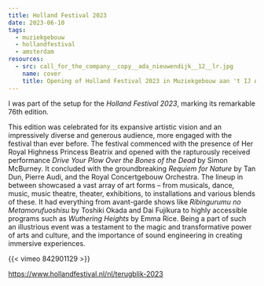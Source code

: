 ```yaml
---
title: Holland Festival 2023
date: 2023-06-10
tags:
  - muziekgebouw
  - hollandfestival
  - amsterdam
resources:
  - src: call_for_the_company__copy__ada_nieuwendijk__12__lr.jpg
    name: cover
    title: Opening of Holland Festival 2023 in Muziekgebouw aan 't IJ Amsterdam. Copyright Ada Nieuwendijk
---
```

I was part of the setup for the _Holland Festival 2023_, marking its remarkable 76th edition.
<!--more-->
This edition was celebrated for its expansive artistic vision and an impressively diverse and generous audience, more engaged with the festival than ever before. The festival commenced with the presence of Her Royal Highness Princess Beatrix and opened with the rapturously received performance _Drive Your Plow Over the Bones of the Dead_ by Simon McBurney. It concluded with the groundbreaking _Requiem for Nature_ by Tan Dun, Pierre Audi, and the Royal Concertgebouw Orchestra. The lineup in between showcased a vast array of art forms – from musicals, dance, music, music theatre, theater, exhibitions, to installations and various blends of these. It had everything from avant-garde shows like _Ribingurumu no Metamorufuoshisu_ by Toshiki Okada and Dai Fujikura to highly accessible programs such as _Wuthering Heights_ by Emma Rice. Being a part of such an illustrious event was a testament to the magic and transformative power of arts and culture, and the importance of sound engineering in creating immersive experiences.

{{< vimeo 842901129 >}}

https://www.hollandfestival.nl/nl/terugblik-2023